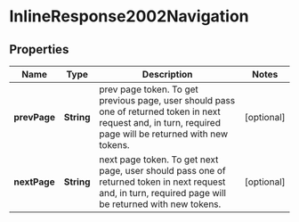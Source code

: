 
# InlineResponse2002Navigation

## Properties
Name | Type | Description | Notes
------------ | ------------- | ------------- | -------------
**prevPage** | **String** | prev page token. To get previous page, user should pass one of returned token in next request and, in turn, required page will be returned with new tokens. |  [optional]
**nextPage** | **String** | next page token. To get next page, user should pass one of returned token in next request and, in turn, required page will be returned with new tokens. |  [optional]



